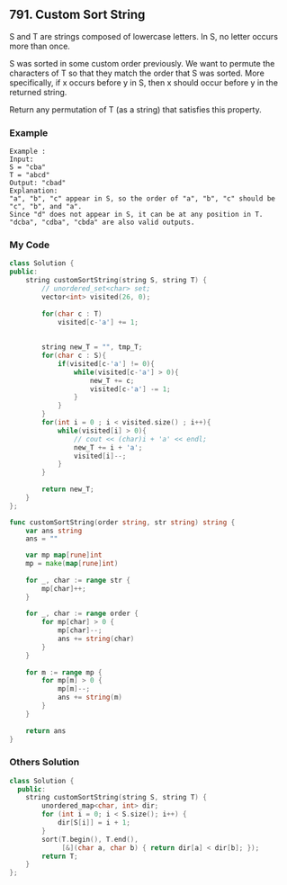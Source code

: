 ## 791. Custom Sort String

S and T are strings composed of lowercase letters. In S, no letter occurs more than once.

S was sorted in some custom order previously. We want to permute the characters of T so that they match the order that S was sorted. More specifically, if x occurs before y in S, then x should occur before y in the returned string.

Return any permutation of T (as a string) that satisfies this property.


### Example
```
Example :
Input: 
S = "cba"
T = "abcd"
Output: "cbad"
Explanation: 
"a", "b", "c" appear in S, so the order of "a", "b", "c" should be "c", "b", and "a". 
Since "d" does not appear in S, it can be at any position in T. "dcba", "cdba", "cbda" are also valid outputs.
```

### My Code
```c++
class Solution {
public:
    string customSortString(string S, string T) {
        // unordered_set<char> set;
        vector<int> visited(26, 0);
        
        for(char c : T)
            visited[c-'a'] += 1;
        
        
        string new_T = "", tmp_T;
        for(char c : S){
            if(visited[c-'a'] != 0){
                while(visited[c-'a'] > 0){
                    new_T += c;
                    visited[c-'a'] -= 1;
                }
            }
        }
        for(int i = 0 ; i < visited.size() ; i++){
            while(visited[i] > 0){
                // cout << (char)i + 'a' << endl;
                new_T += i + 'a';
                visited[i]--;
            }
        }
        
        return new_T;
    }
};
```


```go
func customSortString(order string, str string) string {
    var ans string
    ans = ""

    var mp map[rune]int
    mp = make(map[rune]int)
    
    for _, char := range str {
        mp[char]++;
    }
    
    for _, char := range order {
        for mp[char] > 0 {
            mp[char]--;
            ans += string(char)
        }
    }
    
    for m := range mp {
        for mp[m] > 0 {
            mp[m]--;
            ans += string(m)
        }   
    }
    
    return ans
}
```

### Others Solution
```c++
class Solution {
  public:
    string customSortString(string S, string T) {
        unordered_map<char, int> dir;
        for (int i = 0; i < S.size(); i++) {
            dir[S[i]] = i + 1;
        }
        sort(T.begin(), T.end(),
             [&](char a, char b) { return dir[a] < dir[b]; });
        return T;
    }
};
```

